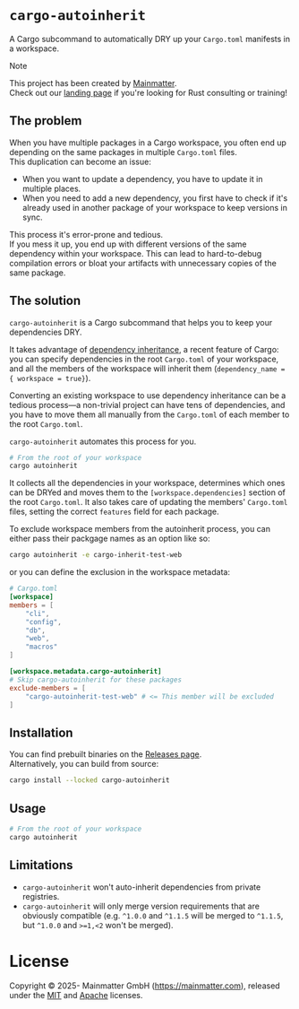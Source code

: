 # `cargo-autoinherit`

A Cargo subcommand to automatically DRY up your `Cargo.toml` manifests in a workspace.  

> [!NOTE]
> This project has been created by [Mainmatter](https://mainmatter.com/rust-consulting/).  
> Check out our [landing page](https://mainmatter.com/rust-consulting/) if you're looking for Rust consulting or training!

## The problem

When you have multiple packages in a Cargo workspace, you often end up depending on the same packages
in multiple `Cargo.toml` files.  
This duplication can become an issue:

- When you want to update a dependency, you have to update it in multiple places. 
- When you need to add a new dependency, you first have to check if it's already used in another package of your workspace
  to keep versions in sync.

This process it's error-prone and tedious.  
If you mess it up, you end up with different versions of the same dependency within your workspace. 
This can lead to hard-to-debug compilation errors or bloat your artifacts with unnecessary copies of the same package.

## The solution

`cargo-autoinherit` is a Cargo subcommand that helps you to keep your dependencies DRY.

It takes advantage of [dependency inheritance](https://doc.rust-lang.org/cargo/reference/specifying-dependencies.html#inheriting-a-dependency-from-a-workspace),
a recent feature of Cargo: you can specify dependencies in the root `Cargo.toml` of your workspace, 
and all the members of the workspace will inherit them (`dependency_name = { workspace = true}`).

Converting an existing workspace to use dependency inheritance can be a tedious process—a non-trivial project
can have tens of dependencies, and you have to move them all manually from the `Cargo.toml` 
of each member to the root `Cargo.toml`.

`cargo-autoinherit` automates this process for you.  

```bash
# From the root of your workspace
cargo autoinherit
```

It collects all the dependencies in your workspace, determines which ones can be DRYed and moves them to
the `[workspace.dependencies]` section of the root `Cargo.toml`. It also takes care of updating the members' 
`Cargo.toml` files, setting the correct `features` field for each package.

To exclude workspace members from the autoinherit process, you can either pass their packgage names as an
option like so:

```bash
cargo autoinherit -e cargo-inherit-test-web
```

or you can define the exclusion in the workspace metadata:

```toml
# Cargo.toml
[workspace]
members = [
    "cli",
    "config",
    "db",
    "web",
    "macros"
]

[workspace.metadata.cargo-autoinherit]
# Skip cargo-autoinherit for these packages
exclude-members = [
    "cargo-autoinherit-test-web" # <= This member will be excluded
]
```

## Installation

You can find prebuilt binaries on the [Releases page](https://github.com/mainmatter/cargo-autoinherit/releases).  
Alternatively, you can build from source:

```bash
cargo install --locked cargo-autoinherit
```

## Usage

```bash
# From the root of your workspace
cargo autoinherit
```

## Limitations

- `cargo-autoinherit` won't auto-inherit dependencies from private registries.
- `cargo-autoinherit` will only merge version requirements that are obviously compatible (e.g. 
  `^1.0.0` and `^1.1.5` will be merged to `^1.1.5`, but `^1.0.0` and `>=1,<2` won't be merged).

# License
  
Copyright © 2025- Mainmatter GmbH (https://mainmatter.com), released under the
[MIT](./LICENSE-MIT) and [Apache](./LICENSE-APACHE) licenses.
